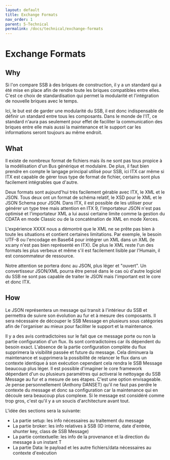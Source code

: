 ```yaml
---
layout: default
title: Exchange Formats
nav_order: 1
parent: 5-Technical
permalink: /docs/technical/exchange-formats
---
```


# Exchange Formats

## Why
Si l'on compare SSB à des briques de construction, il y a un standard qui a été mise en place afin de rendre toute les briques compatibles entre elles.
C'est ce choix de standardisation qui permet la modularité et l'intégration de nouvelle briques avec le temps.

Ici, le but est de garder une modularité du SSB, il est donc indispensable de définir un standard entre tous les composants.
Dans le monde de l'IT, ce standard n'aura pas seulement pour effet de faciliter la communication des briques entre elle mais aussi la maintenance et le support car les informations seront toujours au même endroit.

## What
Il existe de nombreux format de fichiers mais ils ne sont pas tous propice à la modélisation d'un Bus générique et modulaire.
De plus, il faut bien prendre en compte le langage principal utilisé pour SSB, ici ITX car même si ITX est capable de gérer tous type de format de fichier, certains sont plus facilement intégrables que d'autre.

Deux formats sont aujourd'hui très facilement gérable avec ITX, le XML et le JSON.
Tous deux ont un format de schéma relatif, le XSD pour le XML et le JSON Schema pour JSON.
Dans ITX, il est possible de les utiliser pour générer un type tree mais attention en ITX 9, l'importateur JSON n'est pas optimisé et l'importateur XML a lui aussi certaine limite comme la gestion du CDATA en mode Classic ou de la concaténation de XML en mode Xerces.

L'expérience XXXX nous a démontré que le XML ne se prête pas bien à toute les situations et contient certaines limitations.
Par exemple, le besoin UTF-8 ou l'encodage en Base64 pour intégrer un XML dans un XML (le xs:any n'est pas bien représenté en ITX).
De plus le XML reste l'un des formats les plus verbeux et même s'il est facilement lisible par l'Humain, il est consommateur de ressource.

Notre attention se portera donc au JSON, plus léger et "ouvert".
Un convertisseur JSON/XML pourra être pensé dans le cas où d'autre logiciel du SSB ne sont pas capable de traiter le JSON mais l'important est le core et donc ITX.

## How
Le JSON représentera un message qui transit à l'intérieur du SSB et permettra de suivre son évolution au fur et à mesure des composants.
Il sera nécessaire de découper le SSB Message en plusieurs sous catégories afin de l'organiser au mieux pour faciliter le support et la maintenance.

Il y a des avis contradictoires sur le fait que ce message porte ou non la partie configuration d'un flux.
Ils sont contradictoires car ils dépendent du besoin exact.
L'absence de la partie configuration complète du flux supprimera la visibilité passée et future du message. Cela diminuera la maintenance et supprimera la possibilité de relancer le flux dans un contexte identique à son exécution cependant cela rendra le SSB Message beaucoup plus léger.
Il est possible d'imaginer le core framework dépendant d'un ou plusieurs paramètres qui activerai le nettoyage du SSB Message au fur et a mesure de ses étapes. C'est une option envisageable.
Je pense personnellement (Anthony DANSET) qu'il ne faut pas perdre le contexte du message et donc sa configuration car la maintenance qui en découle sera beaucoup plus complexe. Si le message est considéré comme trop gros, c'est qu'il y a un soucis d'architecture avant tout.

L'idée des sections sera la suivante:
- La partie setup: les info nécessaires au traitement du message
- La partie broker: les info relatives à SSB (ID interne, date d'entrée, shunter key, class de SSB Message)
- La partie contextuelle: les info de la provenance et la direction du message à un instant T
- La partie Data: le payload et les autre fichiers/data nécessaires au contexte d'exécution
